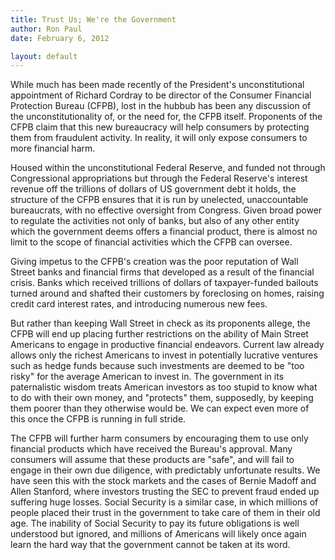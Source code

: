 ```yaml
---
title: Trust Us; We're the Government
author: Ron Paul
date: February 6, 2012

layout: default
---
```


While much has been made recently of the President's unconstitutional
appointment of Richard Cordray to be director of the Consumer Financial
Protection Bureau (CFPB), lost in the hubbub has been any discussion of
the unconstitutionality of, or the need for, the CFPB itself. Proponents
of the CFPB claim that this new bureaucracy will help consumers by
protecting them from fraudulent activity. In reality, it will only
expose consumers to more financial harm.

Housed within the unconstitutional Federal Reserve, and funded not
through Congressional appropriations but through the Federal Reserve's
interest revenue off the trillions of dollars of US government debt it
holds, the structure of the CFPB ensures that it is run by unelected,
unaccountable bureaucrats, with no effective oversight from Congress.
Given broad power to regulate the activities not only of banks, but also
of any other entity which the government deems offers a financial
product, there is almost no limit to the scope of financial activities
which the CFPB can oversee.

Giving impetus to the CFPB's creation was the poor reputation of Wall
Street banks and financial firms that developed as a result of the
financial crisis. Banks which received trillions of dollars of
taxpayer-funded bailouts turned around and shafted their customers by
foreclosing on homes, raising credit card interest rates, and
introducing numerous new fees.

But rather than keeping Wall Street in check as its proponents allege,
the CFPB will end up placing further restrictions on the ability of Main
Street Americans to engage in productive financial endeavors. Current
law already allows only the richest Americans to invest in potentially
lucrative ventures such as hedge funds because such investments are
deemed to be "too risky" for the average American to invest in. The
government in its paternalistic wisdom treats American investors as too
stupid to know what to do with their own money, and "protects" them,
supposedly, by keeping them poorer than they otherwise would be. We can
expect even more of this once the CFPB is running in full stride.

The CFPB will further harm consumers by encouraging them to use only
financial products which have received the Bureau's approval. Many
consumers will assume that these products are "safe", and will fail to
engage in their own due diligence, with predictably unfortunate results.
We have seen this with the stock markets and the cases of Bernie Madoff
and Allen Stanford, where investors trusting the SEC to prevent fraud
ended up suffering huge losses. Social Security is a similar case, in
which millions of people placed their trust in the government to take
care of them in their old age. The inability of Social Security to pay
its future obligations is well understood but ignored, and millions of
Americans will likely once again learn the hard way that the government
cannot be taken at its word.
